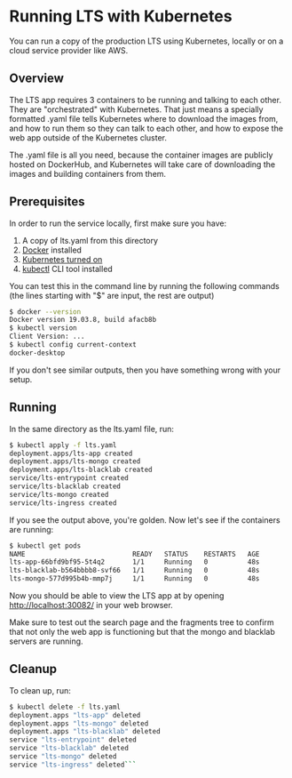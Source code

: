 # Running LTS with Kubernetes

You can run a copy of the production LTS using Kubernetes, locally or on a cloud
service provider like AWS.

## Overview

The LTS app requires 3 containers to be running and talking to each other. They are "orchestrated" with Kubernetes. That just means a specially formatted .yaml file tells Kubernetes where to download the images from, and how to run them so they can talk to each other, and how to expose the web app outside of the Kubernetes cluster.

The .yaml file is all you need, because the container images are publicly hosted on DockerHub, and Kubernetes will take care of downloading the images and building containers from them.

## Prerequisites

In order to run the service locally, first make sure you have:

1. A copy of lts.yaml from this directory
2. [Docker](https://www.docker.com/products/docker-desktop) installed
3. [Kubernetes turned on](https://medium.com/@damiannolan/kubernetes-on-docker-for-windows-5ca0c6395668)
4. [kubectl](https://kubernetes.io/docs/tasks/tools/install-kubectl/) CLI tool installed

You can test this in the command line by running the following commands (the lines starting with "$" are input, the rest are output)

```bash
$ docker --version
Docker version 19.03.8, build afacb8b
$ kubectl version
Client Version: ...
$ kubectl config current-context
docker-desktop
```

If you don't see similar outputs, then you have something wrong with your setup.

## Running

In the same directory as the lts.yaml file, run:

```bash
$ kubectl apply -f lts.yaml
deployment.apps/lts-app created
deployment.apps/lts-mongo created
deployment.apps/lts-blacklab created
service/lts-entrypoint created
service/lts-blacklab created
service/lts-mongo created
service/lts-ingress created
```

If you see the output above, you're golden. Now let's see if the containers are running:

```bash
$ kubectl get pods
NAME                           READY   STATUS    RESTARTS   AGE
lts-app-66bfd9bf95-5t4q2       1/1     Running   0          48s
lts-blacklab-b564bbbb8-svf66   1/1     Running   0          48s
lts-mongo-577d995b4b-mmp7j     1/1     Running   0          48s
```

Now you should be able to view the LTS app at by opening [http://localhost:30082/](http://localhost:30082/) in your web browser.

Make sure to test out the search page and the fragments tree to confirm that not only the web app is functioning but that the mongo and blacklab servers are running.

## Cleanup

To clean up, run:

````bash
$ kubectl delete -f lts.yaml
deployment.apps "lts-app" deleted
deployment.apps "lts-mongo" deleted
deployment.apps "lts-blacklab" deleted
service "lts-entrypoint" deleted
service "lts-blacklab" deleted
service "lts-mongo" deleted
service "lts-ingress" deleted```
````
